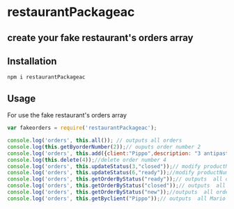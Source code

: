 # restaurantPackageac
## create your fake restaurant's orders array


## Installation

    npm i restaurantPackageac


## Usage

For use the fake restaurant's orders array

```js
var fakeorders = require('restaurantPackageac');

console.log('orders', this.all()); // outputs all orders
console.log(this.getByorderNumber(2));// ouputs order number 2
console.log('orders', this.add({client:"Pippo",description: "3 antipasti misti di pesce, 2 spiedini gamberi arrosto, 1 involtino pesce spada, 2 acqua",bill: 80,status:"new"}));// add new order
console.log(this.delete(4));//delete order number 4
console.log('orders', this.updateStatus(3,"closed"));// modify productNumber3's status in "closed"
console.log('orders', this.updateStatus(6,"ready"));//modify productNumber6's status in "ready"
console.log('orders', this.getOrderByStatus("ready"));// outputs  all orders with "ready"-status
console.log('orders', this.getOrderByStatus("closed"));// outputs  all orders with "closed"-status
console.log('orders', this.getOrderByStatus("new"));//outputs  all orders with "new"-status
console.log('orders', this.getByclient("Pippo"));// outputs  all Mario Rossi's orders

```
